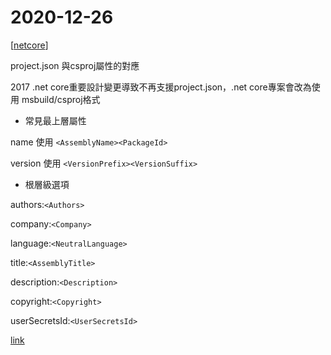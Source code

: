 # 2020-12-26

[[netcore]]

project.json 與csproj屬性的對應

2017 .net core重要設計變更導致不再支援project.json，.net core專案會改為使用
msbuild/csproj格式

- 常見最上層屬性

name 使用 `<AssemblyName><PackageId>`

version 使用 `<VersionPrefix><VersionSuffix>`

- 根層級選項

authors:`<Authors>`

company:`<Company>`

language:`<NeutralLanguage>`

title:`<AssemblyTitle>`

description:`<Description>`

copyright:`<Copyright>`

userSecretsId:`<UserSecretsId>`


[link](https://docs.microsoft.com/zh-tw/dotnet/core/tools/project-json-to-csproj)

[//begin]: # "Autogenerated link references for markdown compatibility"
[netcore]: ../netcore/netcore.md "netcore"
[//end]: # "Autogenerated link references"